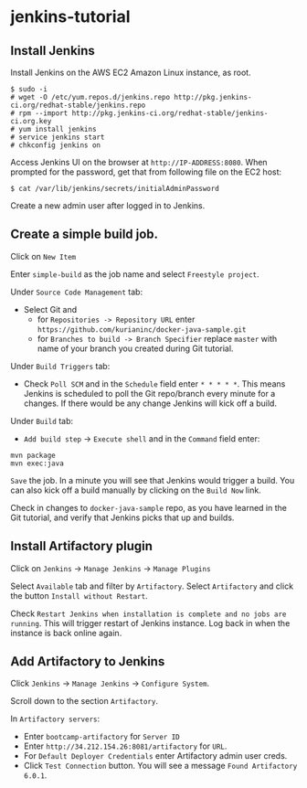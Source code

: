 # jenkins-tutorial

## Install Jenkins

Install Jenkins on the AWS EC2 Amazon Linux instance, as root.
```
$ sudo -i
# wget -O /etc/yum.repos.d/jenkins.repo http://pkg.jenkins-ci.org/redhat-stable/jenkins.repo
# rpm --import http://pkg.jenkins-ci.org/redhat-stable/jenkins-ci.org.key
# yum install jenkins
# service jenkins start
# chkconfig jenkins on
```
Access Jenkins UI on the browser at `http://IP-ADDRESS:8080`. When prompted for the password, get that from following file on the EC2 host:
```
$ cat /var/lib/jenkins/secrets/initialAdminPassword
```

Create a new admin user after logged in to Jenkins.

## Create a simple build job.

Click on `New Item`

Enter `simple-build` as the job name and select `Freestyle project`.

Under `Source Code Management` tab:
- Select Git and 
   - for `Repositories -> Repository URL` enter `https://github.com/kurianinc/docker-java-sample.git`
   - for `Branches to build -> Branch Specifier` replace `master` with name of your branch you created during Git tutorial.

Under `Build Triggers` tab:
- Check `Poll SCM` and in the `Schedule` field enter  `* * * * *`. This means Jenkins is scheduled to poll the Git repo/branch every minute for a changes. If there would be any change Jenkins will kick off a build.

Under `Build` tab:
- `Add build step` -> `Execute shell` and in the `Command` field enter:
```
mvn package
mvn exec:java
```

`Save` the job. In a minute you will see that Jenkins would trigger a build. You can also kick off a build manually by clicking on the `Build Now` link.

Check in changes to `docker-java-sample` repo, as you have learned in the Git tutorial, and verify that Jenkins picks that up and builds.

## Install Artifactory plugin

Click on `Jenkins` -> `Manage Jenkins` -> `Manage Plugins`

Select `Available` tab and filter by `Artifactory`. Select `Artifactory` and click the button `Install without Restart`.

Check `Restart Jenkins when installation is complete and no jobs are running`. This will trigger restart of Jenkins instance. Log back in when the instance is back online again.

## Add Artifactory to Jenkins

Click `Jenkins` -> `Manage Jenkins` -> `Configure System`.

Scroll down to the section `Artifactory`.

In `Artifactory servers`:
- Enter `bootcamp-artifactory` for `Server ID`
- Enter `http://34.212.154.26:8081/artifactory` for `URL`.
- For `Default Deployer Credentials` enter Artifactory admin user creds.
- Click `Test Connection` button. You will see a message `Found Artifactory 6.0.1`.

